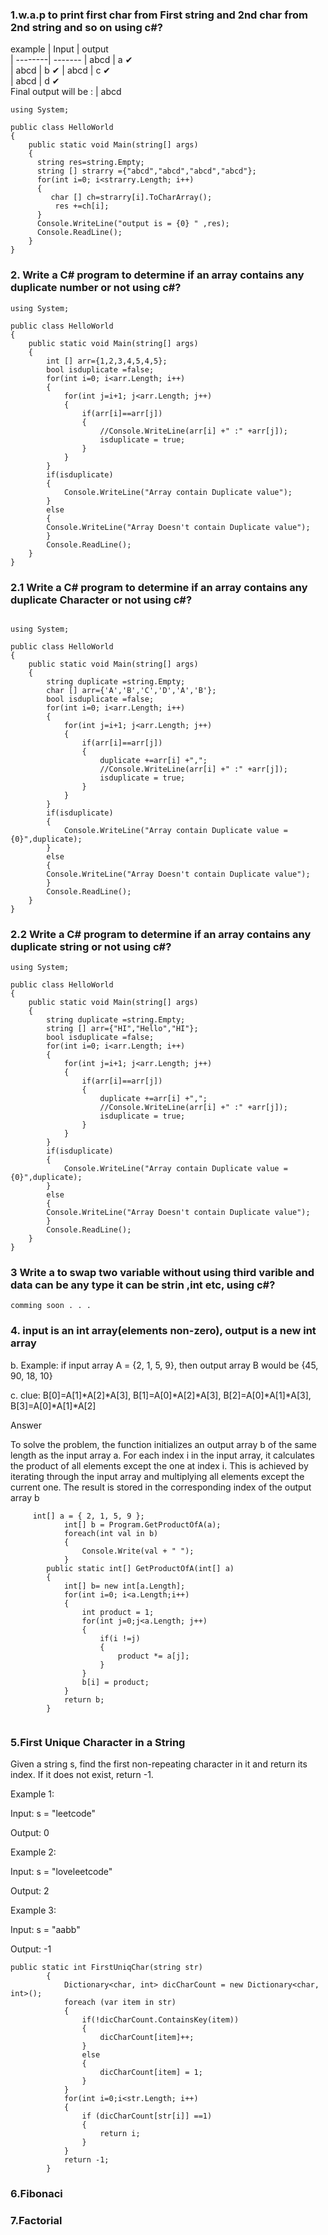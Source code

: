  
<h3>1.w.a.p to print first char from First string and 2nd char from 2nd string and so on using c#? </h3>
 

example 
| Input   | output    
| --------| ------- 
| abcd    | a ✔  
| abcd    | b ✔ 
| abcd    | c ✔  
| abcd    | d ✔    
Final output will be : | abcd
```
using System;

public class HelloWorld
{
    public static void Main(string[] args)
    {
      string res=string.Empty;
      string [] strarry ={"abcd","abcd","abcd","abcd"};
      for(int i=0; i<strarry.Length; i++)
      {
         char [] ch=strarry[i].ToCharArray();
          res +=ch[i];
      }
      Console.WriteLine("output is = {0} " ,res);
      Console.ReadLine();
    }
}

```

<h3>2. Write a C# program to determine if an array contains any duplicate number or not  using c#?</h3>

```
using System;

public class HelloWorld
{
    public static void Main(string[] args)
    {
        int [] arr={1,2,3,4,5,4,5};
        bool isduplicate =false;
        for(int i=0; i<arr.Length; i++)
        {
            for(int j=i+1; j<arr.Length; j++)
            {
                if(arr[i]==arr[j])
                {
                    //Console.WriteLine(arr[i] +" :" +arr[j]);
                    isduplicate = true;
                }
            }
        }
        if(isduplicate)
        {
            Console.WriteLine("Array contain Duplicate value");
        }
        else
        {
        Console.WriteLine("Array Doesn't contain Duplicate value");
        }
        Console.ReadLine();
    }
}
```



<h3>2.1 Write a C# program to determine if an array contains any duplicate Character or not  using c#?</h3>

```
 
using System;

public class HelloWorld
{
    public static void Main(string[] args)
    {
        string duplicate =string.Empty;
        char [] arr={'A','B','C','D','A','B'};
        bool isduplicate =false;
        for(int i=0; i<arr.Length; i++)
        {
            for(int j=i+1; j<arr.Length; j++)
            {
                if(arr[i]==arr[j])
                {
                    duplicate +=arr[i] +",";
                    //Console.WriteLine(arr[i] +" :" +arr[j]);
                    isduplicate = true;
                }
            }
        }
        if(isduplicate)
        {
            Console.WriteLine("Array contain Duplicate value ={0}",duplicate);
        }
        else
        {
        Console.WriteLine("Array Doesn't contain Duplicate value");
        }
        Console.ReadLine();
    }
}
```

<h3>2.2 Write a C# program to determine if an array contains any duplicate string or not  using c#?</h3>

```
using System;

public class HelloWorld
{
    public static void Main(string[] args)
    {
        string duplicate =string.Empty;
        string [] arr={"HI","Hello","HI"};
        bool isduplicate =false;
        for(int i=0; i<arr.Length; i++)
        {
            for(int j=i+1; j<arr.Length; j++)
            {
                if(arr[i]==arr[j])
                {
                    duplicate +=arr[i] +",";
                    //Console.WriteLine(arr[i] +" :" +arr[j]);
                    isduplicate = true;
                }
            }
        }
        if(isduplicate)
        {
            Console.WriteLine("Array contain Duplicate value ={0}",duplicate);
        }
        else
        {
        Console.WriteLine("Array Doesn't contain Duplicate value");
        }
        Console.ReadLine();
    }
}
```

<h3>3 Write a to swap two variable without using third varible and data can be any type it can be strin ,int etc,  using c#?</h3>

```
comming soon . . .
```


<h3>4. input is an int array(elements non-zero), output is a new int array</h3>
<p>b. Example: if input array A = {2, 1, 5, 9}, then output array B would be {45, 90, 18, 10}</p>
<p>c. clue: B[0]=A[1]*A[2]*A[3], B[1]=A[0]*A[2]*A[3], B[2]=A[0]*A[1]*A[3], B[3]=A[0]*A[1]*A[2]</p>

Answer
<p>To solve the problem, the function initializes an output array b of the same length as the input array a.
 For each index i in the input array, it calculates the product of all elements except the one at index i.
 This is achieved by iterating through the input array and multiplying all elements except the current one.
 The result is stored in the corresponding index of the output array b
 </p>
 
```
     int[] a = { 2, 1, 5, 9 };
            int[] b = Program.GetProductOfA(a);
            foreach(int val in b)
            {
                Console.Write(val + " ");
            }
        public static int[] GetProductOfA(int[] a)
        {
            int[] b= new int[a.Length];
            for(int i=0; i<a.Length;i++)
            {
                int product = 1;
                for(int j=0;j<a.Length; j++)
                {
                    if(i !=j)
                    {
                        product *= a[j];
                    }
                }
                b[i] = product;
            }
            return b;
        }
        
```

<h3>5.First Unique Character in a String</h3>
<p></p>Given a string s, find the first non-repeating character in it and return its index. If it does not exist, return -1.</p>
<p>Example 1:</p>
<p>Input: s = "leetcode"</p>
<p>Output: 0</p>
<p>Example 2:</p>
<p>Input: s = "loveleetcode"</p>
<p>Output: 2</p>
<p>Example 3:</p>
<p>Input: s = "aabb"</p>
<p>Output: -1</p>

```
public static int FirstUniqChar(string str)
        {
            Dictionary<char, int> dicCharCount = new Dictionary<char, int>();
            foreach (var item in str)
            {
                if(!dicCharCount.ContainsKey(item))
                {
                    dicCharCount[item]++;
                }
                else
                {
                    dicCharCount[item] = 1;
                }
            }
            for(int i=0;i<str.Length; i++)
            {
                if (dicCharCount[str[i]] ==1)
                {
                    return i;
                }
            }
            return -1;
        }

```

<h3>6.Fibonaci</h3>

<h3>7.Factorial</h3>

<!--

This File contain List of C# program.
https://www.sanfoundry.com/csharp-programming-examples/
1> W.a.p to get n number of y power.
 2> C# Program to Check Whether a Given Number is Even or Odd
 3>Singleton class ?
 4> difference betwwen interface & abstract class ?

 Implementing a Singleton Pattern
The Singleton is a design pattern that restricts the instantiation of a class to a single instance and provides a global point
of access to it. This question will test your understanding of object-oriented programming and design patterns in C#.

Task: Implement a thread-safe Singleton class in C#.

Constraints: The Singleton class should be designed in such a way that only a single instance of the class can exist in the
application, and this instance should be accessible globally.
Explanation:

The Singleton class is defined as sealed to prevent derivation, which could add instances.
A private, read-only padlock object is defined. This is used for thread synchronization to ensure that only one thread can enter the
lock code block at a time. This is important because, without thread safety, two threads could create two separate instances of the 
Singleton class.

The constructor of the Singleton class is defined as private to prevent instantiation from outside the class.

Inside the Instance property, if the Singleton instance is null, a new Singleton object is created and assigned to the instance variable. 
If the Singleton instance already exists, the existing instance is returned.

This question checks your understanding of object-oriented programming, specifically Singleton design pattern. Singleton is one of the 
Gang of Four design patterns and is categorized under creational design patterns as it deals with object creation mechanisms.
-->
